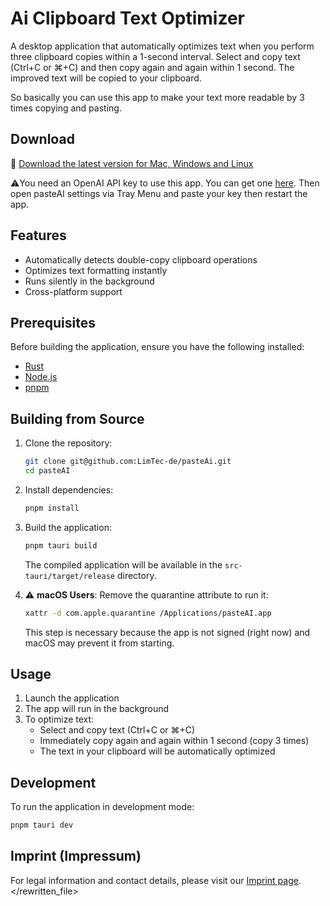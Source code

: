 # Ai Clipboard Text Optimizer

A desktop application that automatically optimizes text when you perform three clipboard copies within a 1-second interval.
Select and copy text (Ctrl+C or ⌘+C) and then copy again and again within 1 second. The improved text will be copied to your clipboard.

So basically you can use this app to make your text more readable by 3 times copying and pasting.

## Download

💾 [Download the latest version for Mac, Windows and Linux](https://github.com/LimTec-de/pasteAi/releases/latest)

⚠️You need an OpenAI API key to use this app. You can get one [here](https://platform.openai.com/api-keys).
Then open pasteAI settings via Tray Menu and paste your key then restart the app.

## Features

- Automatically detects double-copy clipboard operations
- Optimizes text formatting instantly
- Runs silently in the background
- Cross-platform support

## Prerequisites

Before building the application, ensure you have the following installed:
- [Rust](https://www.rust-lang.org/tools/install)
- [Node.js](https://nodejs.org/)
- [pnpm](https://pnpm.io/installation)

## Building from Source

1. Clone the repository:
   ```bash
   git clone git@github.com:LimTec-de/pasteAi.git
   cd pasteAI
   ```

2. Install dependencies:
   ```bash
   pnpm install
   ```

3. Build the application:
   ```bash
   pnpm tauri build
   ```

   The compiled application will be available in the `src-tauri/target/release` directory.

4. ⚠️ **macOS Users**: Remove the quarantine attribute to run it:
   ```bash
   xattr -d com.apple.quarantine /Applications/pasteAI.app
   ```

   This step is necessary because the app is not signed (right now) and macOS may prevent it from starting.

## Usage

1. Launch the application
2. The app will run in the background
3. To optimize text:
   - Select and copy text (Ctrl+C or ⌘+C)
   - Immediately copy again and again within 1 second (copy 3 times)
   - The text in your clipboard will be automatically optimized

## Development

To run the application in development mode:
```bash
pnpm tauri dev
```

## Imprint (Impressum)

For legal information and contact details, please visit our [Imprint page](https://www.limtec.de/#imprint).
</rewritten_file>
